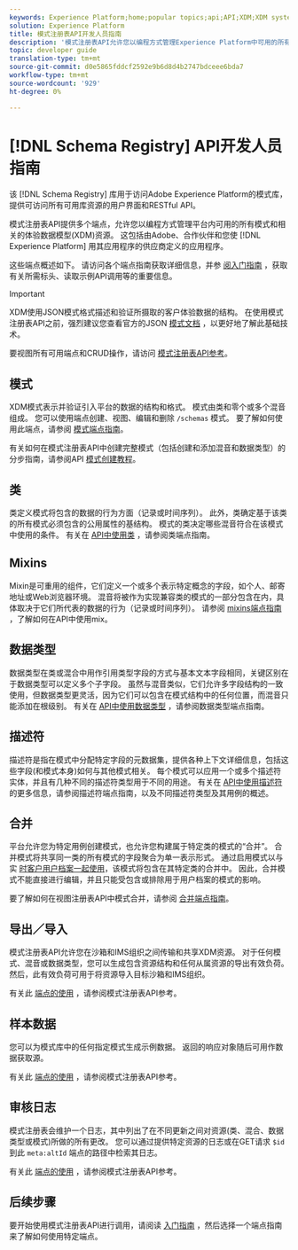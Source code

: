 ```yaml
---
keywords: Experience Platform;home;popular topics;api;API;XDM;XDM system;;experience data model;Experience data model;Experience Data Model;data model;Data Model;schema registry;Schema Registry;
solution: Experience Platform
title: 模式注册表API开发人员指南
description: '模式注册表API允许您以编程方式管理Experience Platform中可用的所有模式和相关XDM资源。 '
topic: developer guide
translation-type: tm+mt
source-git-commit: d0e5865fddcf2592e9b6d8d4b2747bdceee6bda7
workflow-type: tm+mt
source-wordcount: '929'
ht-degree: 0%

---
```



# [!DNL Schema Registry] API开发人员指南

该 [!DNL Schema Registry] 库用于访问Adobe Experience Platform的模式库，提供可访问所有可用库资源的用户界面和RESTful API。

模式注册表API提供多个端点，允许您以编程方式管理平台内可用的所有模式和相关的体验数据模型(XDM)资源。 这包括由Adobe、合作伙伴和您使 [!DNL Experience Platform] 用其应用程序的供应商定义的应用程序。

这些端点概述如下。 请访问各个端点指南获取详细信息，并参 [阅入门指南](./getting-started.md) ，获取有关所需标头、读取示例API调用等的重要信息。

>[!IMPORTANT]
>
>XDM使用JSON模式格式描述和验证所摄取的客户体验数据的结构。 在使用模式注册表API之前，强烈建议您查看官方的JSON [模式文档](https://json-schema.org/) ，以更好地了解此基础技术。

要视图所有可用端点和CRUD操作，请访问 [模式注册表API参考](https://www.adobe.io/apis/experienceplatform/home/api-reference.html#!acpdr/swagger-specs/schema-registry.yaml)。

## 模式

XDM模式表示并验证引入平台的数据的结构和格式。 模式由类和零个或多个混音组成。 您可以使用端点创建、视图、编辑和删除 `/schemas` 模式。 要了解如何使用此端点，请参阅 [模式端点指南](./schemas.md)。

有关如何在模式注册表API中创建完整模式（包括创建和添加混音和数据类型）的分步指南，请参阅API [模式创建教程](../tutorials/create-schema-api.md)。

## 类

类定义模式将包含的数据的行为方面（记录或时间序列）。 此外，类确定基于该类的所有模式必须包含的公用属性的基结构。 模式的类决定哪些混音符合在该模式中使用的条件。 有关在 [API中使用类](./classes.md) ，请参阅类端点指南。

## Mixins

Mixin是可重用的组件，它们定义一个或多个表示特定概念的字段，如个人、邮寄地址或Web浏览器环境。 混音将被作为实现兼容类的模式的一部分包含在内，具体取决于它们所代表的数据的行为（记录或时间序列）。 请参阅 [mixins端点指南](./mixins.md) ，了解如何在API中使用mix。

## 数据类型

数据类型在类或混合中用作引用类型字段的方式与基本文本字段相同，关键区别在于数据类型可以定义多个子字段。 虽然与混音类似，它们允许多字段结构的一致使用，但数据类型更灵活，因为它们可以包含在模式结构中的任何位置，而混音只能添加在根级别。 有关在 [API中使用数据类型](./data-types.md) ，请参阅数据类型端点指南。

## 描述符

描述符是指在模式中分配特定字段的元数据集，提供各种上下文详细信息，包括这些字段(和模式本身)如何与其他模式相关。 每个模式可以应用一个或多个描述符实体，并且有几种不同的描述符类型用于不同的用途。 有关在 [API中使用描述符](./descriptors.md) 的更多信息，请参阅描述符端点指南，以及不同描述符类型及其用例的概述。

## 合并

平台允许您为特定用例创建模式，也允许您构建属于特定类的模式的“合并”。 合并模式将共享同一类的所有模式的字段聚合为单一表示形式。 通过启用模式以与实 [时客户用户档案一起使用](../../profile/home.md)，该模式将包含在其特定类的合并中。 因此，合并模式不能直接进行编辑，并且只能受包含或排除用于用户档案的模式的影响。

要了解如何在视图注册表API中模式合并，请参阅 [合并端点指南](./unions.md)。

## 导出／导入

模式注册表API允许您在沙箱和IMS组织之间传输和共享XDM资源。 对于任何模式、混音或数据类型，您可以生成包含资源结构和任何从属资源的导出有效负荷。 然后，此有效负荷可用于将资源导入目标沙箱和IMS组织。

有关此 [端点的使用](https://www.adobe.io/apis/experienceplatform/home/api-reference.html#!acpdr/swagger-specs/schema-registry.yaml) ，请参阅模式注册表API参考。

## 样本数据

您可以为模式库中的任何指定模式生成示例数据。 返回的响应对象随后可用作数据获取源。

有关此 [端点的使用](https://www.adobe.io/apis/experienceplatform/home/api-reference.html#!acpdr/swagger-specs/schema-registry.yaml) ，请参阅模式注册表API参考。

## 审核日志

模式注册表会维护一个日志，其中列出了在不同更新之间对资源(类、混合、数据类型或模式)所做的所有更改。 您可以通过提供特定资源的日志或在GET请求 `$id` 到此 `meta:altId` 端点的路径中检索其日志。

有关此 [端点的使用](https://www.adobe.io/apis/experienceplatform/home/api-reference.html#!acpdr/swagger-specs/schema-registry.yaml) ，请参阅模式注册表API参考。

## 后续步骤

要开始使用模式注册表API进行调用，请阅读 [入门指南](./getting-started.md) ，然后选择一个端点指南来了解如何使用特定端点。